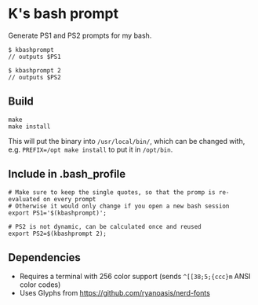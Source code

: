 # K's bash prompt

Generate PS1 and PS2 prompts for my bash.

```
$ kbashprompt
// outputs $PS1

$ kbashprompt 2
// outputs $PS2
```

## Build

```
make
make install
```

This will put the binary into `/usr/local/bin/`, which can be changed with,
e.g. `PREFIX=/opt make install` to put it in `/opt/bin`.


## Include in .bash_profile

```
# Make sure to keep the single quotes, so that the promp is re-evaluated on every prompt
# Otherwise it would only change if you open a new bash session 
export PS1='$(kbashprompt)';

# PS2 is not dynamic, can be calculated once and reused
export PS2=$(kbashprompt 2);
```

## Dependencies

- Requires a terminal with 256 color support (sends `^[[38;5;{ccc}m` ANSI color codes)
- Uses Glyphs from https://github.com/ryanoasis/nerd-fonts
